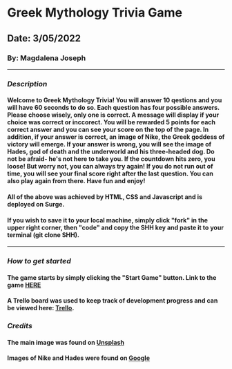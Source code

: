 # Greek Mythology Trivia Game

## Date: 3/05/2022

### By: Magdalena Joseph

***

### ***Description***
#### Welcome to Greek Mythology Trivia! You will answer 10 qestions and you will have 60 seconds to do so. Each question has four possible answers. Please choose wisely, only one is correct. A message will display if your choice was correct or inccorect. You will be rewarded 5 points for each correct answer and you can see your score on the top of the page. In addition, if your answer is correct, an image of Nike, the Greek goddess of victory will emerge. If your answer is wrong, you will see the image of Hades, god of death and the underworld and his three-headed dog. Do not be afraid- he's not here to take you. If the countdown hits zero, you loose! But worry not, you can always try again! If you do not run out of time, you will see your final score right after the last question. You can also play again from there. Have fun and enjoy!
#### All of the above was achieved by HTML, CSS and Javascript and is deployed on Surge.
#### If you wish to save it to your local machine, simply click "fork" in the upper right corner, then "code" and copy the SHH key and paste it to your terminal (git clone SHH).
***
### ***How to get started***
#### The game starts by simply clicking the "Start Game" button. Link to the game [HERE](roasted-rabbit.surge.sh)

#### A Trello board was used to keep track of development progress and can be viewed here: [Trello](https://trello.com/b/8joagGiJ/trivia-project).

### ***Credits***
#### The main image was found on [Unsplash](https://usnplash.com)
#### Images of Nike and Hades were found on [Google](https://google.com)

